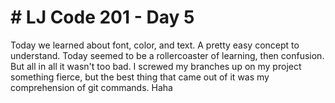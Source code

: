 <!DOCTYPE html>
<html>
<body>

<h1># LJ Code 201 - Day 5</h1>
<p>Today we learned about font, color, and text. A pretty easy concept to understand. Today seemed to be a rollercoaster of learning, then confusion. But all in all it wasn't too bad. I screwed my branches up on my project something fierce, but the best thing that came out of it was my comprehension of git commands. Haha </p>

</body>
</html>
